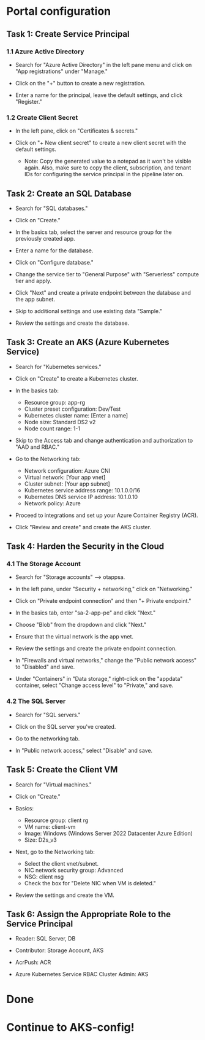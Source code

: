 
# Portal configuration

## Task 1: Create Service Principal

### 1.1 Azure Active Directory

- Search for "Azure Active Directory" in the left pane menu and click on "App registrations" under "Manage."

- Click on the "+" button to create a new registration.
- Enter a name for the principal, leave the default settings, and click "Register."

### 1.2 Create Client Secret

- In the left pane, click on "Certificates & secrets."

- Click on "+ New client secret" to create a new client secret with the default settings.
  - Note: Copy the generated value to a notepad as it won't be visible again. Also, make sure to copy the client, subscription, and tenant IDs for configuring the service principal in the pipeline later on.

## Task 2: Create an SQL Database

- Search for "SQL databases."

- Click on "Create."
- In the basics tab, select the server and resource group for the previously created app.
- Enter a name for the database.
- Click on "Configure database."
- Change the service tier to "General Purpose" with "Serverless" compute tier and apply.
- Click "Next" and create a private endpoint between the database and the app subnet.
- Skip to additional settings and use existing data "Sample."
- Review the settings and create the database.

## Task 3: Create an AKS (Azure Kubernetes Service)

- Search for "Kubernetes services."

- Click on "Create" to create a Kubernetes cluster.
- In the basics tab:
  - Resource group: app-rg
  - Cluster preset configuration: Dev/Test
  - Kubernetes cluster name: [Enter a name]
  - Node size: Standard DS2 v2
  - Node count range: 1-1
- Skip to the Access tab and change authentication and authorization to "AAD and RBAC."
- Go to the Networking tab:
  - Network configuration: Azure CNI
  - Virtual network: [Your app vnet]
  - Cluster subnet: [Your app subnet]
  - Kubernetes service address range: 10.1.0.0/16
  - Kubernetes DNS service IP address: 10.1.0.10
  - Network policy: Azure
- Proceed to integrations and set up your Azure Container Registry (ACR).
- Click "Review and create" and create the AKS cluster.

## Task 4: Harden the Security in the Cloud

### 4.1 The Storage Account

- Search for "Storage accounts" --> otappsa.
- In the left pane, under "Security + networking," click on "Networking."
- Click on "Private endpoint connection" and then "+ Private endpoint."

- In the basics tab, enter "sa-2-app-pe" and click "Next."
- Choose "Blob" from the dropdown and click "Next."
- Ensure that the virtual network is the app vnet.
- Review the settings and create the private endpoint connection.
- In "Firewalls and virtual networks," change the "Public network access" to "Disabled" and save.
- Under "Containers" in "Data storage," right-click on the "appdata" container, select "Change access level" to "Private," and save.

### 4.2 The SQL Server

- Search for "SQL servers."

- Click on the SQL server you've created.
- Go to the networking tab.
- In "Public network access," select "Disable" and save.

## Task 5: Create the Client VM

- Search for "Virtual machines."

- Click on "Create."
- Basics:
  - Resource group: client rg
  - VM name: client-vm
  - Image: Windows (Windows Server 2022 Datacenter Azure Edition)
  - Size: D2s_v3
- Next, go to the Networking tab:
  - Select the client vnet/subnet.
  - NIC network security group: Advanced
  - NSG: client nsg
  - Check the box for "Delete NIC when VM is deleted."
- Review the settings and create the VM.

## Task 6: Assign the Appropriate Role to the Service Principal

- Reader: SQL Server, DB

- Contributor: Storage Account, AKS

- AcrPush: ACR

- Azure Kubernetes Service RBAC Cluster Admin: AKS

# Done
# Continue to AKS-config!
